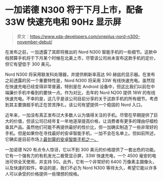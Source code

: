# 一加诺德 N300 将于下月上市，配备 33W 快速充电和 90Hz 显示屏

> 原文：<https://www.xda-developers.com/oneplus-nord-n300-november-debut/>

在发布之前，一加透露了其即将推出的 Nord N300 智能手机的一些细节。这款中档预算手机将于下月某个时候在北美上市，尽管该公司尚未宣布这款手机的定价，但它有望低于 300 美元。

Nord N300 将采用联发科处理器，并提供刷新率高达 90 赫兹的显示器。在发布之前透露的另一个重要特性是，Nord N300 将采用 33W 有线快速充电。虽然现在快速充电已经变得非常普遍，特别是在 Android 设备中，但这比我们以前在中端廉价手机中看到的要快一点。作为对比，去年的 Nord N200 提供 18W 的有线快速充电。不幸的是，这几乎是该公司目前分享的关于这款手机的所有细节。考虑到其主要旗舰手机正在苦苦挣扎，该公司有望提供一个稳固的 Nord 入口。

近年来，一加没有真正发布过大多数人认为值得关注的手机。尽管在早期提供了巨大的价值，但该公司已经年复一年地逐渐提高价格，让消费者有更多的理由仔细检查其产品。虽然他们可能不再提供最好的性价比，但一加确实制造了一些非常好的手机。但是如果你在寻找最好的安卓智能手机，一加不会在名单上。但如前所述，它确实是目前市场上[最划算的安卓智能手机之一。](https://www.xda-developers.com/best-phones/)

一加诺德 N20 有点令人惊讶，它以不到 300 美元的价格提供了一套出色的功能。它有一个强有力的有机发光二极管显示屏，33W 快速充电，一个 4500 毫安的电池可供全天使用，并支持 5G。此外，它有一个非常好的 6400 万像素主摄像头，以及快速的软件。幸运的是，我们不必为 Nord N300 等待太久，希望它能以许多人可以承受的价格提供一些理想的规格。